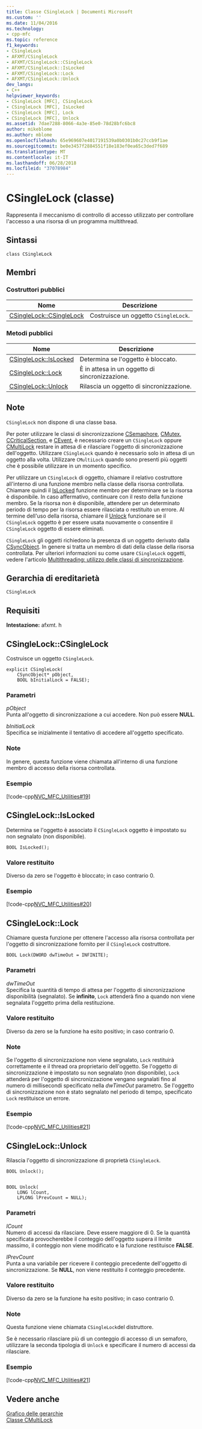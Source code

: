 ```yaml
---
title: Classe CSingleLock | Documenti Microsoft
ms.custom: ''
ms.date: 11/04/2016
ms.technology:
- cpp-mfc
ms.topic: reference
f1_keywords:
- CSingleLock
- AFXMT/CSingleLock
- AFXMT/CSingleLock::CSingleLock
- AFXMT/CSingleLock::IsLocked
- AFXMT/CSingleLock::Lock
- AFXMT/CSingleLock::Unlock
dev_langs:
- C++
helpviewer_keywords:
- CSingleLock [MFC], CSingleLock
- CSingleLock [MFC], IsLocked
- CSingleLock [MFC], Lock
- CSingleLock [MFC], Unlock
ms.assetid: 7dae7288-8066-4a3e-85e0-78d28bfc6bc8
author: mikeblome
ms.author: mblome
ms.openlocfilehash: 65e969607e4017191539a0b0301b0c27ccb9f1ae
ms.sourcegitcommit: be0e3457f2884551f18e183ef0ea65c3ded7f689
ms.translationtype: MT
ms.contentlocale: it-IT
ms.lasthandoff: 06/28/2018
ms.locfileid: "37078984"
---
```

# <a name="csinglelock-class"></a>CSingleLock (classe)
Rappresenta il meccanismo di controllo di accesso utilizzato per controllare l'accesso a una risorsa di un programma multithread.  
  
## <a name="syntax"></a>Sintassi  
  
```  
class CSingleLock  
```  
  
## <a name="members"></a>Membri  
  
### <a name="public-constructors"></a>Costruttori pubblici  
  
|Nome|Descrizione|  
|----------|-----------------|  
|[CSingleLock::CSingleLock](#csinglelock)|Costruisce un oggetto `CSingleLock`.|  
  
### <a name="public-methods"></a>Metodi pubblici  
  
|Nome|Descrizione|  
|----------|-----------------|  
|[CSingleLock::IsLocked](#islocked)|Determina se l'oggetto è bloccato.|  
|[CSingleLock::Lock](#lock)|È in attesa in un oggetto di sincronizzazione.|  
|[CSingleLock::Unlock](#unlock)|Rilascia un oggetto di sincronizzazione.|  
  
## <a name="remarks"></a>Note  
 `CSingleLock` non dispone di una classe basa.  
  
 Per poter utilizzare le classi di sincronizzazione [CSemaphore](../../mfc/reference/csemaphore-class.md), [CMutex](../../mfc/reference/cmutex-class.md), [CCriticalSection](../../mfc/reference/ccriticalsection-class.md), e [CEvent](../../mfc/reference/cevent-class.md), è necessario creare un `CSingleLock` oppure [CMultiLock](../../mfc/reference/cmultilock-class.md) restare in attesa di e rilasciare l'oggetto di sincronizzazione dell'oggetto. Utilizzare `CSingleLock` quando è necessario solo in attesa di un oggetto alla volta. Utilizzare `CMultiLock` quando sono presenti più oggetti che è possibile utilizzare in un momento specifico.  
  
 Per utilizzare un `CSingleLock` di oggetto, chiamare il relativo costruttore all'interno di una funzione membro nella classe della risorsa controllata. Chiamare quindi il [IsLocked](#islocked) funzione membro per determinare se la risorsa è disponibile. In caso affermativo, continuare con il resto della funzione membro. Se la risorsa non è disponibile, attendere per un determinato periodo di tempo per la risorsa essere rilasciata o restituito un errore. Al termine dell'uso della risorsa, chiamare il [Unlock](#unlock) funzionare se il `CSingleLock` oggetto è per essere usata nuovamente o consentire il `CSingleLock` oggetto di essere eliminati.  
  
 `CSingleLock` gli oggetti richiedono la presenza di un oggetto derivato dalla [CSyncObject](../../mfc/reference/csyncobject-class.md). In genere si tratta un membro di dati della classe della risorsa controllata. Per ulteriori informazioni su come usare `CSingleLock` oggetti, vedere l'articolo [Multithreading: utilizzo delle classi di sincronizzazione](../../parallel/multithreading-how-to-use-the-synchronization-classes.md).  
  
## <a name="inheritance-hierarchy"></a>Gerarchia di ereditarietà  
 `CSingleLock`  
  
## <a name="requirements"></a>Requisiti  
 **Intestazione:** afxmt. h  
  
##  <a name="csinglelock"></a>  CSingleLock::CSingleLock  
 Costruisce un oggetto `CSingleLock`.  
  
```  
explicit CSingleLock(
    CSyncObject* pObject,  
    BOOL bInitialLock = FALSE);
```  
  
### <a name="parameters"></a>Parametri  
 *pObject*  
 Punta all'oggetto di sincronizzazione a cui accedere. Non può essere **NULL**.  
  
 *bInitialLock*  
 Specifica se inizialmente il tentativo di accedere all'oggetto specificato.  
  
### <a name="remarks"></a>Note  
 In genere, questa funzione viene chiamata all'interno di una funzione membro di accesso della risorsa controllata.  
  
### <a name="example"></a>Esempio  
 [!code-cpp[NVC_MFC_Utilities#19](../../mfc/codesnippet/cpp/csinglelock-class_1.h)]  
  
##  <a name="islocked"></a>  CSingleLock::IsLocked  
 Determina se l'oggetto è associato il `CSingleLock` oggetto è impostato su non segnalato (non disponibile).  
  
```  
BOOL IsLocked();
```  
  
### <a name="return-value"></a>Valore restituito  
 Diverso da zero se l'oggetto è bloccato; in caso contrario 0.  
  
### <a name="example"></a>Esempio  
 [!code-cpp[NVC_MFC_Utilities#20](../../mfc/codesnippet/cpp/csinglelock-class_2.h)]  
  
##  <a name="lock"></a>  CSingleLock::Lock  
 Chiamare questa funzione per ottenere l'accesso alla risorsa controllata per l'oggetto di sincronizzazione fornito per il `CSingleLock` costruttore.  
  
```  
BOOL Lock(DWORD dwTimeOut = INFINITE);
```  
  
### <a name="parameters"></a>Parametri  
 *dwTimeOut*  
 Specifica la quantità di tempo di attesa per l'oggetto di sincronizzazione disponibilità (segnalato). Se **infinito**, `Lock` attenderà fino a quando non viene segnalata l'oggetto prima della restituzione.  
  
### <a name="return-value"></a>Valore restituito  
 Diverso da zero se la funzione ha esito positivo; in caso contrario 0.  
  
### <a name="remarks"></a>Note  
 Se l'oggetto di sincronizzazione non viene segnalato, `Lock` restituirà correttamente e il thread ora proprietario dell'oggetto. Se l'oggetto di sincronizzazione è impostato su non segnalato (non disponibile), `Lock` attenderà per l'oggetto di sincronizzazione vengano segnalati fino al numero di millisecondi specificato nella *dwTimeOut* parametro. Se l'oggetto di sincronizzazione non è stato segnalato nel periodo di tempo, specificato `Lock` restituisce un errore.  
  
### <a name="example"></a>Esempio  
 [!code-cpp[NVC_MFC_Utilities#21](../../mfc/codesnippet/cpp/csinglelock-class_3.h)]  
  
##  <a name="unlock"></a>  CSingleLock::Unlock  
 Rilascia l'oggetto di sincronizzazione di proprietà `CSingleLock`.  
  
```  
BOOL Unlock();

 
BOOL Unlock(
    LONG lCount,  
    LPLONG lPrevCount = NULL);
```  
  
### <a name="parameters"></a>Parametri  
 *lCount*  
 Numero di accessi da rilasciare. Deve essere maggiore di 0. Se la quantità specificata provocherebbe il conteggio dell'oggetto supera il limite massimo, il conteggio non viene modificato e la funzione restituisce **FALSE**.  
  
 *lPrevCount*  
 Punta a una variabile per ricevere il conteggio precedente dell'oggetto di sincronizzazione. Se **NULL**, non viene restituito il conteggio precedente.  
  
### <a name="return-value"></a>Valore restituito  
 Diverso da zero se la funzione ha esito positivo; in caso contrario 0.  
  
### <a name="remarks"></a>Note  
 Questa funzione viene chiamata `CSingleLock`del distruttore.  
  
 Se è necessario rilasciare più di un conteggio di accesso di un semaforo, utilizzare la seconda tipologia di `Unlock` e specificare il numero di accessi da rilasciare.  
  
### <a name="example"></a>Esempio  
 [!code-cpp[NVC_MFC_Utilities#21](../../mfc/codesnippet/cpp/csinglelock-class_3.h)]  
  
## <a name="see-also"></a>Vedere anche  
 [Grafico delle gerarchie](../../mfc/hierarchy-chart.md)   
 [Classe CMultiLock](../../mfc/reference/cmultilock-class.md)

